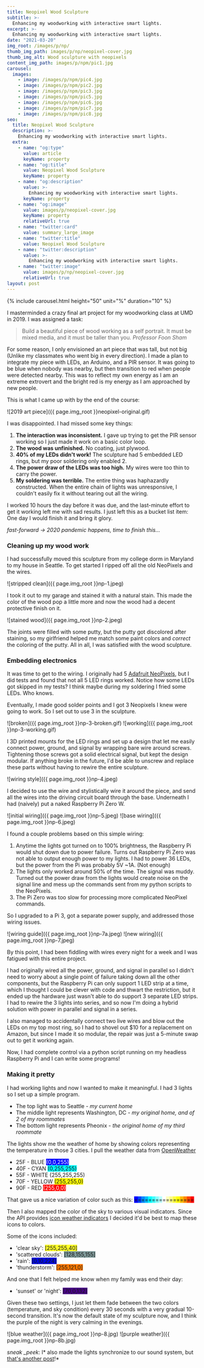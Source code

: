 ```yaml
---
title: Neopixel Wood Sculpture
subtitle: >-
  Enhancing my woodworking with interactive smart lights.
excerpt: >-
  Enhancing my woodworking with interactive smart lights.
date: "2021-03-20"
img_root: /images/p/np/
thumb_img_path: images/p/np/neopixel-cover.jpg
thumb_img_alt: Wood sculpture with neopixels
content_img_path: images/p/npm/pic1.jpg
carousel:
  images:
    - image: /images/p/npm/pic4.jpg
    - image: /images/p/npm/pic2.jpg
    - image: /images/p/npm/pic3.jpg
    - image: /images/p/npm/pic5.jpg
    - image: /images/p/npm/pic6.jpg
    - image: /images/p/npm/pic7.jpg
    - image: /images/p/npm/pic8.jpg
seo:
  title: Neopixel Wood Sculpture
  description: >-
    Enhancing my woodworking with interactive smart lights.
  extra:
    - name: "og:type"
      value: article
      keyName: property
    - name: "og:title"
      value: Neopixel Wood Sculpture
      keyName: property
    - name: "og:description"
      value: >-
        Enhancing my woodworking with interactive smart lights.
      keyName: property
    - name: "og:image"
      value: images/p/neopixel-cover.jpg
      keyName: property
      relativeUrl: true
    - name: "twitter:card"
      value: summary_large_image
    - name: "twitter:title"
      value: Neopixel Wood Sculpture
    - name: "twitter:description"
      value: >-
        Enhancing my woodworking with interactive smart lights.
    - name: "twitter:image"
      value: images/p/np/neopixel-cover.jpg
      relativeUrl: true
layout: post
---
```


{% include carousel.html height="50" unit="%" duration="10" %}

I masterminded a crazy final art project for my woodworking class at UMD in 2019. I was assigned a task:

> Build a beautiful piece of wood working as a self portrait. It must be mixed media, and it must be taller than you. <cite>Professor Foon Sham</cite>

For some reason, I only envisioned an art piece that was tall, but not big (Unlike my classmates who went big in every direction).
I made a plan to integrate my piece with LEDs, an Arduino, and a PIR sensor. It was going to be blue when nobody
was nearby, but then transition to red when people were detected nearby. This was to reflect my own energy as I am an
extreme extrovert and the bright red is my energy as I am approached by new people.

This is what I came up with by the end of the course:

![2019 art piece]({{ page.img_root }}neopixel-original.gif)

I was disappointed. I had missed some key things:

1. **The interaction was inconsistent.** I gave up trying to get the PIR sensor working so I just made it work on a basic color loop.
2. **The wood was unfinished.** No coating, just plywood.
3. **40% of my LEDs didn't work!** The sculpture had 5 embedded LED rings, but my poor soldering only enabled 2.
4. **The power draw of the LEDs was too high.** My wires were too thin to carry the power.
5. **My soldering was terrible.** The entire thing was haphazardly constructed. When the entire chain of lights was unresponsive, I couldn't easily fix it without
   tearing out all the wiring.

I worked 10 hours the day before it was due, and the last-minute effort to get it working left me with sad results.
I just left this as a bucket list item: One day I would finish it and bring it glory.

_fast-forward -> 2020 pandemic happens, time to finish this..._

<h3>Cleaning up my wood work</h3>

I had successfully moved this sculpture from my college dorm in Maryland to my house in Seattle. To get started I ripped
off all the old NeoPixels and the wires.

![stripped clean]({{ page.img_root }}np-1.jpeg)

I took it out to my garage and stained it with a natural stain. This made the color of the wood pop a little
more and now the wood had a decent protective finish on it.

![stained wood]({{ page.img_root }}np-2.jpeg)

The joints were filled with some putty, but the putty got discolored after staining, so my girlfriend helped me
match some paint colors and _correct_ the coloring of the putty. All in all, I was satisfied with the wood sculpture.

<h3>Embedding electronics</h3>

It was time to get to the wiring. I originally had 5 [Adafruit NeoPixels](https://www.amazon.com/dp/B00KAE3R1U/), but I did tests and found that not all 5 LED rings worked.
Notice how some LEDs got skipped in my tests? I think maybe during my soldering I fried some LEDs. Who knows.

Eventually, I made good solder points and I got 3 Neopixels I knew were going to work. So I set out to use 3 in the sculpture.

![broken]({{ page.img_root }}np-3-broken.gif)
![working]({{ page.img_root }}np-3-working.gif)

I 3D printed mounts for the LED rings and set up a design that let me easily connect power, ground, and signal by wrapping
bare wire around screws. Tightening those screws got a solid electrical signal, but kept the design modular.
If anything broke in the future, I'd be able to unscrew and replace these parts without having to rewire the entire sculpture.

![wiring style]({{ page.img_root }}np-4.jpeg)

I decided to use the wire and stylistically wire it around the piece, and send all the wires into the driving circuit board through
the base. Underneath I had (naively) put a naked Raspberry Pi Zero W.

![initial wiring]({{ page.img_root }}np-5.jpeg)
![base wiring]({{ page.img_root }}np-6.jpeg)

I found a couple problems based on this simple wiring:

1. Anytime the lights got turned on to 100% brightness, the Raspberry Pi would shut down due to power failure.
   Turns out Raspberry Pi Zero was not able to output enough power to my lights. I had to power 36 LEDs, but the power from the Pi was probably 5V ~1A. (Not enough)
2. The lights only worked around 50% of the time. The signal was muddy. Turned out the power draw from the lights would create noise
   on the signal line and mess up the commands sent from my python scripts to the NeoPixels.
3. The Pi Zero was too slow for processing more complicated NeoPixel commands.

So I upgraded to a Pi 3, got a separate power supply, and addressed those wiring issues.

![wiring guide]({{ page.img_root }}np-7a.jpeg)
![new wiring]({{ page.img_root }}np-7.jpeg)

By this point, I had been fiddling with wires every night for a week and I was fatigued with this entire project.

I had originally wired all the power, ground, and signal in parallel so I didn't need to worry about a single point of failure
taking down all the other components, but the Raspberry Pi can only support 1 LED strip at a time, which I thought I could
be clever with code and thwart the restriction, but it ended up the hardware just wasn't able to do support 3 separate LED strips.
I had to rewire the 3 lights into series, and so now I'm doing a hybrid solution with power in parallel and signal in a series.

I also managed to accidentally connect two live wires and blow out the LEDs on my top most ring, so I had to shovel out $10
for a replacement on Amazon, but since I made it so modular, the repair was just a 5-minute swap out to get it working again.

Now, I had complete control via a python script running on my headless Raspberry Pi and I can write some programs!

<h3>Making it pretty</h3>

I had working lights and now I wanted to make it meaningful. I had 3 lights so I set up a simple program.

- The top light was to Seattle - _my current home_
- The middle light represents Washington, DC - _my original home, and of 2 of my roommates_
- The bottom light represents Pheonix - _the original home of my third roommate_

The lights show me the weather of home by showing colors representing the temperature in those 3 cities.
I pull the weather data from [OpenWeather](https://openweathermap.org/)

- 25F - BLUE <span style="background-color:blue;color:white;">(0,0,255)</span>
- 40F - CYAN <span style="background-color:cyan;">(0,255,255)</span>
- 55F - WHITE (255,255,255)
- 70F - YELLOW <span style="background-color:yellow;">(255,255,0)</span>
- 90F - RED <span style="background-color:red;color:white;">(255,0,0)</span>

That gave us a nice variation of color such as this:
<span style="background-color:#00F;">=</span><span style="background-color:#04F;">=</span><span style="background-color:#08F;">=</span><span style="background-color:#0BF;">=</span><span style="background-color:#0FF;">=</span><span style="background-color:#4FF;">=</span><span style="background-color:#8FF;">=</span><span style="background-color:#BFF;">=</span><span style="background-color:#FFF;">=</span><span style="background-color:#FFB;">=</span><span style="background-color:#FF8;">=</span><span style="background-color:#FF4;">=</span><span style="background-color:#FF0;">=</span><span style="background-color:#FB0;">=</span><span style="background-color:#F80;">=</span><span style="background-color:#F40;">=</span><span style="background-color:#F00;">=</span>

Then I also mapped the color of the sky to various visual indicators. Since the API provides [icon weather indicators](https://openweathermap.org/weather-conditions)
I decided it'd be best to map these icons to colors.

Some of the icons included:

- 'clear sky': <span style="background-color:rgb(255,255,40)">[255,255,40]</span>
- 'scattered clouds': <span style="background-color:rgb(128,155,155)">[128,155,155]
- 'rain': <span style="background-color:rgb(0,10,224)">[0,10,224]</span>
- 'thunderstorm': <span style="background-color:rgb(255,121,0)">[255,121,0]</span>

And one that I felt helped me know when my family was end their day:

- 'sunset' or 'night': <span style="background-color:rgb(70,0,132)">[70,0,132]</span>

Given these two settings, I just let them fade between the two colors (temperature, and sky condition) every 30 seconds with a
very gradual 10-second transition. It's now the default state of my sculpture now, and I think the purple of the night is
very calming in the evenings.

![blue weather]({{ page.img_root }}np-8.jpg)
![purple weather]({{ page.img_root }}np-8b.jpg)

_sneak \_peek_: I* also made the lights synchronize to our sound system, but [that's another post](/posts/music-wood-sculpture/)!*

<style>
img[alt="stripped clean"] {
  width: 50%;
}
img[alt="stained wood"] {
  width: 50%;
}
img[alt="broken"] {
  float: left;
  padding-right: 10px
}
img[alt="initial wiring"] {
  width: 46.6%;
  float: left;
  margin-right: 10px;
}
img[alt="base wiring"] {
  width: 45%;
}
img[alt="wiring guide"] {
  width: 45%;
  float: left;
  padding-right: 10px
}
img[alt="wiring guide"] {
  width: 30%;
}
img[alt="new wiring"] {
  width: 65%;
}
img[alt="blue weather"] {
  width: 50%;
  float: left;
}
img[alt="purple weather"] {
  width: 50%;
}

</style>
